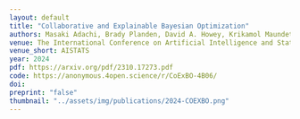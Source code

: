 ```yaml
---
layout: default
title: "Collaborative and Explainable Bayesian Optimization"
authors: Masaki Adachi, Brady Planden, David A. Howey, Krikamol Maundet, Michael A. Osborne, <ins>Siu Lun Chau</ins>
venue: The International Conference on Artificial Intelligence and Statistics (AISTATS)
venue_short: AISTATS
year: 2024
pdf: https://arxiv.org/pdf/2310.17273.pdf
code: https://anonymous.4open.science/r/CoExBO-4B06/
doi:
preprint: "false"
thumbnail: "../assets/img/publications/2024-COEXBO.png"
---
```

